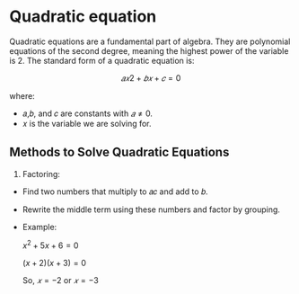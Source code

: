 # Quadratic equation

Quadratic equations are a fundamental part of algebra. They are polynomial equations of the second degree, meaning the highest power of the variable is 2. The standard form of a quadratic equation is:

$$
𝑎𝑥2 + 𝑏𝑥 + 𝑐 = 0
$$

where:

- 𝑎,𝑏, and 𝑐 are constants with $𝑎 ≠ 0$.
- 𝑥 is the variable we are solving for.

## Methods to Solve Quadratic Equations
1. Factoring:
- Find two numbers that multiply to 𝑎𝑐 and add to 𝑏.
- Rewrite the middle term using these numbers and factor by grouping.
- Example:

  $x^2 + 5x + 6 = 0$

  $(x + 2)(x + 3) = 0$
  
  So, $𝑥=−2$ or $𝑥=−3$
